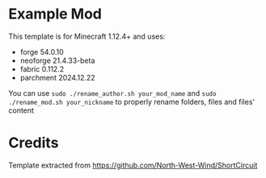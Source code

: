 # Example Mod

This template is for Minecraft 1.12.4+ and uses:
- forge 54.0.10
- neoforge 21.4.33-beta
- fabric 0.112.2
- parchment 2024.12.22

You can use `sudo ./rename_author.sh your_mod_name` and `sudo ./rename_mod.sh your_nickname` to properly rename folders, files and files' content

# Credits

Template extracted from https://github.com/North-West-Wind/ShortCircuit